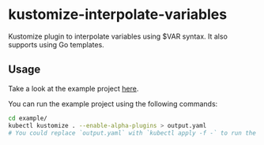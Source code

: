 # kustomize-interpolate-variables

Kustomize plugin to interpolate variables using $VAR syntax. It also supports using Go templates.

## Usage

Take a look at the example project [here](https://github.com/oscartbeaumont/kustomize-interpolate-variables/tree/main/example).

You can run the example project using the following commands:

```bash
cd example/
kubectl kustomize . --enable-alpha-plugins > output.yaml
# You could replace `output.yaml` with `kubectl apply -f -` to run the configuration against a Kubernetes cluster.
```
